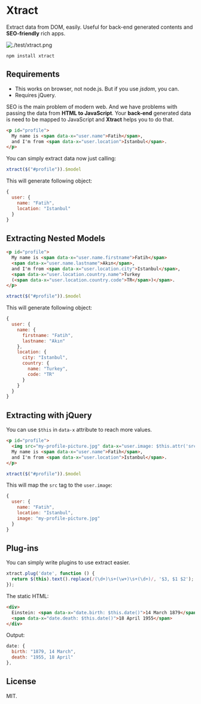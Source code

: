 # Xtract

Extract data from DOM, easily. Useful for back-end generated contents and **SEO-friendly** rich apps.

![./test/xtract.png](Example)

```
npm install xtract
```

## Requirements

  - This works on browser, not node.js. But if you use *jsdom*, you can.
  - Requires jQuery.

SEO is the main problem of modern web. And we have problems with passing the data from
**HTML to JavaScript**. Your **back-end** generated data is need to be mapped to JavaScript
and **Xtract** helps you to do that.

```html
<p id="profile">
  My name is <span data-x="user.name">Fatih</span>,
  and I'm from <span data-x="user.location">Istanbul</span>.
</p>
```

You can simply extract data now just calling:

```js
xtract($("#profile")).$model
```

This will generate following object:
```js
{
  user: {
    name: "Fatih",
    location: "Istanbul"
  }
}
```

## Extracting Nested Models

```html
<p id="profile">
  My name is <span data-x="user.name.firstname">Fatih</span>
  <span data-x="user.name.lastname">Akın</span>,
  and I'm from <span data-x="user.location.city">Istanbul</span>,
  <span data-x="user.location.country.name">Turkey
  (<span data-x="user.location.country.code">TR</span>)</span>.
</p>
```

```js
xtract($("#profile")).$model
```

This will generate following object:
```js
{
  user: {
    name: {
      firstname: "Fatih",
      lastname: "Akın"
    },
    location: {
      city: "Istanbul",
      country: {
        name: "Turkey",
        code: "TR"
      }
    }
  }
}
```

## Extracting with jQuery

You can use `$this` in `data-x` attribute to reach more values.

```html
<p id="profile">
  <img src="my-profile-picture.jpg" data-x="user.image: $this.attr('src')">
  My name is <span data-x="user.name">Fatih</span>,
  and I'm from <span data-x="user.location">Istanbul</span>.
</p>
```

```js
xtract($("#profile")).$model
```

This will map the `src` tag to the `user.image`:
```js
{
  user: {
    name: "Fatih",
    location: "Istanbul",
    image: "my-profile-picture.jpg"
  }
}
```

## Plug-ins

You can simply write plugins to use extract easier.

```js
xtract.plug('date', function () {
  return $(this).text().replace(/(\d+)\s+(\w+)\s+(\d+)/, '$3, $1 $2');
});
```

The static HTML:
```html
<div>
  Einstein: <span data-x="date.birth: $this.date()">14 March 1879</span> –
  <span data-x="date.death: $this.date()">18 April 1955</span>
</div>
```

Output:
```js
date: {
  birth: "1879, 14 March",
  death: "1955, 18 April"
},
```

## License
MIT.

